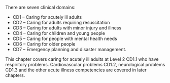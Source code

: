 There are seven clinical domains:

- CD1 – Caring for acutely ill adults
- CD2 – Caring for adults requiring resuscitation
- CD3 – Caring for adults with minor injury and illness
- CD4 – Caring for children and young people
- CD5 – Caring for people with mental health needs
- CD6 – Caring for older people
- CD7 – Emergency planning and disaster management. 

This chapter covers caring for acutely ill adults at Level 2 CD1.1 who have respiritory problems. Cardiovascular problems CD1.2, neurological problems CD1.3 and the other acute illness competencies are covered in later chapters.


